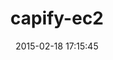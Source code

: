---
layout: post
title:  "capify-ec2"
repo:   "forward/capify-ec2"
date:   2015-02-18 17:15:45
gemurl: http://github.com/forward/capify-ec2
---
